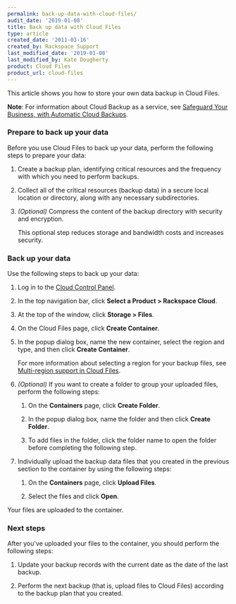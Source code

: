 ```yaml
---
permalink: back-up-data-with-cloud-files/
audit_date: '2019-01-08'
title: Back up data with Cloud Files
type: article
created_date: '2011-03-16'
created_by: Rackspace Support
last_modified_date: '2019-01-08'
last_modified_by: Kate Dougherty
product: Cloud Files
product_url: cloud-files
---
```


This article shows you how to store your own data backup in Cloud Files.

**Note**: For information about Cloud Backup as a service,
see [Safeguard Your Business, with Automatic Cloud
Backups](https://www.rackspace.com/cloud/backup).

### Prepare to back up your data

Before you use Cloud Files to back up your data, perform the following
steps to prepare your data:

1.  Create a backup plan, identifying critical resources and the
    frequency with which you need to perform backups.

2.  Collect all of the critical resources (backup data) in a secure local
    location or directory, along with any necessary subdirectories.

3.  *(Optional)* Compress the content of the backup directory with
    security and encryption.

    This optional step reduces storage and bandwidth costs and
    increases security.

### Back up your data

Use the following steps to back up your data:

1.  Log in to the [Cloud Control Panel](https://login.rackspace.com/).

2.  In the top navigation bar, click **Select a Product > Rackspace Cloud**.

3.  At the top of the window, click **Storage > Files**.

4.  On the Cloud Files page, click **Create Container**.

5.  In the popup dialog box, name the new container, select the region
    and type, and then click **Create Container**.

    For more information about selecting a region for your backup files,
    see [Multi-region support in Cloud
    Files](/how-to/multi-region-support-in-cloud-files).

6.  *(Optional)* If you want to create a folder to group your uploaded
    files, perform the following steps:

    1.  On the **Containers** page, click **Create Folder**.

    2.  In the popup dialog box, name the folder and then click **Create
        Folder**.

    3.  To add files in the folder, click the folder name to open the
        folder before completing the following step.

7.  Individually upload the backup data files that you created in the previous
    section to the container by using the following steps:

    1.  On the **Containers** page, click **Upload Files**.

    2.  Select the files and click **Open**.

  Your files are uploaded to the container.

### Next steps

After you've uploaded your files to the container, you should perform the
following steps:

1.  Update your backup records with the current date as the date of the
    last backup.

2.  Perform the next backup (that is, upload files to Cloud Files)
    according to the backup plan that you created.
